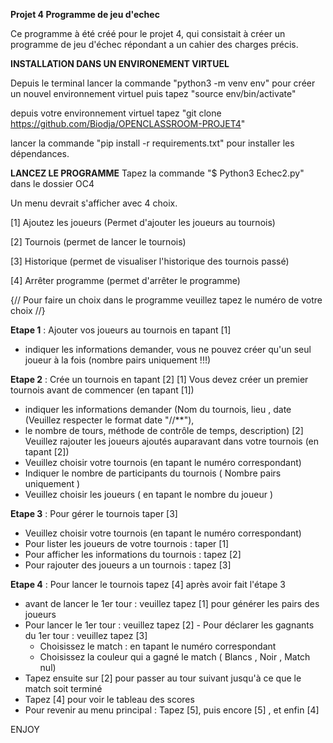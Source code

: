 **Projet 4 Programme de jeu d'echec**

Ce programme à été créé pour le projet 4, qui consistait à créer un programme de jeu d'échec répondant a un cahier des charges précis.

**INSTALLATION DANS UN ENVIRONEMENT VIRTUEL**

Depuis le terminal lancer la commande "python3 -m venv env" pour créer un nouvel environnement virtuel puis tapez "source env/bin/activate"

depuis votre environnement virtuel tapez "git clone https://github.com/Biodja/OPENCLASSROOM-PROJET4"

lancer la commande "pip install -r requirements.txt" pour installer les dépendances.

**LANCEZ LE PROGRAMME**
Tapez la commande "$ Python3 Echec2.py" dans le dossier OC4

Un menu devrait s'afficher avec 4 choix.

[1] Ajoutez les joueurs (Permet d'ajouter les joueurs au tournois)

[2] Tournois (permet de lancer le tournois)

[3] Historique (permet de visualiser l'historique des tournois passé)

[4] Arrêter programme (permet d'arrêter le programme)

{// Pour faire un choix dans le programme veuillez tapez le numéro de votre choix //}

**Etape 1** : Ajouter vos joueurs au tournois en tapant [1] 
- indiquer les informations demander, vous ne pouvez créer qu'un seul joueur à la fois (nombre pairs uniquement !!!)

**Etape 2** : Crée un tournois en tapant [2] 
[1] Vous devez créer un premier tournois avant de commencer (en tapant [1])
- indiquer les informations demander (Nom du tournois, lieu , date (Veuillez respecter le format date "//**"),      
- le nombre de tours, méthode de contrôle de temps, description) [2] Veuillez rajouter les joueurs ajoutés auparavant dans votre tournois (en tapant [2])
- Veuillez choisir votre tournois (en tapant le numéro correspondant)
- Indiquer le nombre de participants du tournois ( Nombre pairs uniquement )
- Veuillez choisir les joueurs ( en tapant le nombre du joueur )

**Etape 3** : Pour gérer le tournois taper [3]
- Veuillez choisir votre tournois (en tapant le numéro correspondant)
- Pour lister les joueurs de votre tournois : taper [1]
- Pour afficher les informations du tournois : tapez [2]
- Pour rajouter des joueurs a un tournois : tapez [3]

**Etape 4** : Pour lancer le tournois tapez [4] après avoir fait l'étape 3
- avant de lancer le 1er tour : veuillez tapez [1] pour générer les pairs des joueurs
- Pour lancer le 1er tour : veuillez tapez [2] - Pour déclarer les gagnants du 1er tour : veuillez tapez [3] 
    - Choisissez le match : en tapant le numéro correspondant 
    - Choisissez la couleur qui a gagné le match ( Blancs , Noir , Match nul)
- Tapez ensuite sur [2] pour passer au tour suivant jusqu'à ce que le match soit terminé
- Tapez [4] pour voir le tableau des scores
- Pour revenir au menu principal : Tapez [5], puis encore [5] , et enfin [4]

ENJOY
